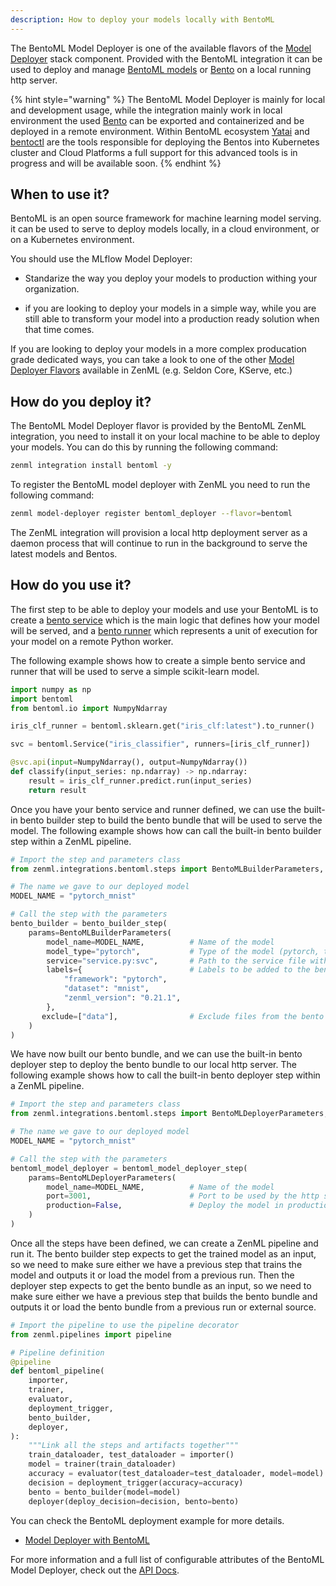 ```yaml
---
description: How to deploy your models locally with BentoML
---
```


The BentoML Model Deployer is one of the available flavors of the [Model Deployer](./model-deployers.md) 
stack component. Provided with the BentoML integration it can be used to deploy
and manage [BentoML models](https://docs.bentoml.org/en/latest/concepts/model.html) or 
[Bento](https://docs.bentoml.org/en/latest/concepts/bento.html)
on a local running http server.

{% hint style="warning" %}
The BentoML Model Deployer is mainly for local and development usage, 
while the integration mainly work in local environment the used 
[Bento](https://docs.bentoml.org/en/latest/concepts/bento.html) can be exported
and containerized and be deployed in a remote environment.
Within BentoML ecosystem [Yatai](https://github.com/bentoml/Yatai) and 
[bentoctl](https://github.com/bentoml/bentoctl) are the tools responsible for 
deploying the Bentos into Kubernetes cluster and Cloud Platforms a full support 
for this advanced tools is in progress and will be available soon. 
{% endhint %}

## When to use it?

BentoML is an open source framework for machine learning model serving. 
it can be used to serve to deploy models locally, in a cloud environment, or
on a Kubernetes environment.

You should use the MLflow Model Deployer:

* Standarize the way you deploy your models to production withing your organization.

* if you are looking to deploy your models in a simple way, while you are still
able to transform your model into a production ready solution when that time comes.

If you are looking to deploy your models in a more complex producation grade 
dedicated ways, you can take a look to one of the other 
[Model Deployer Flavors](./model-deployers.md#model-deployers-flavors) 
available in ZenML (e.g. Seldon Core, KServe, etc.)

## How do you deploy it?

The BentoML Model Deployer flavor is provided by the BentoML ZenML integration, 
you need to install it on your local machine to be able to deploy your models. 
You can do this by running the following command:

```bash
zenml integration install bentoml -y
```

To register the BentoML model deployer with ZenML you need to run the following
command:

```bash
zenml model-deployer register bentoml_deployer --flavor=bentoml
```

The ZenML integration will provision a local http deployment server as a 
daemon process that will continue to run in the background to serve the 
latest models and Bentos.

## How do you use it?

The first step to be able to deploy your models and use your BentoML is to create 
a [bento service](https://docs.bentoml.org/en/latest/concepts/service.html)
which is the main logic that defines how your model will be served, and
a [bento runner](https://docs.bentoml.org/en/latest/concepts/runner.html)
which represents a unit of execution for your model on a remote Python worker.

The following example shows how to create a simple bento service and runner
that will be used to serve a simple scikit-learn model.

```python
import numpy as np
import bentoml
from bentoml.io import NumpyNdarray

iris_clf_runner = bentoml.sklearn.get("iris_clf:latest").to_runner()

svc = bentoml.Service("iris_classifier", runners=[iris_clf_runner])

@svc.api(input=NumpyNdarray(), output=NumpyNdarray())
def classify(input_series: np.ndarray) -> np.ndarray:
    result = iris_clf_runner.predict.run(input_series)
    return result

```

Once you have your bento service and runner defined, we can use the
built-in bento builder step to build the bento bundle that will be used
to serve the model. The following example shows how can call the built-in
bento builder step within a ZenML pipeline.

```python
# Import the step and parameters class
from zenml.integrations.bentoml.steps import BentoMLBuilderParameters, bento_builder_step,

# The name we gave to our deployed model
MODEL_NAME = "pytorch_mnist"

# Call the step with the parameters
bento_builder = bento_builder_step(
    params=BentoMLBuilderParameters(
        model_name=MODEL_NAME,          # Name of the model
        model_type="pytorch",           # Type of the model (pytorch, tensorflow, sklearn, xgboost..)
        service="service.py:svc",       # Path to the service file within zenml repo
        labels={                        # Labels to be added to the bento bundle
            "framework": "pytorch",
            "dataset": "mnist",
            "zenml_version": "0.21.1",
        },
       exclude=["data"],                # Exclude files from the bento bundle
    )
)
```

We have now built our bento bundle, and we can use the built-in bento deployer
step to deploy the bento bundle to our local http server. The following example
shows how to call the built-in bento deployer step within a ZenML pipeline.

```python
# Import the step and parameters class
from zenml.integrations.bentoml.steps import BentoMLDeployerParameters, bentoml_model_deployer_step,

# The name we gave to our deployed model
MODEL_NAME = "pytorch_mnist"

# Call the step with the parameters
bentoml_model_deployer = bentoml_model_deployer_step(
    params=BentoMLDeployerParameters(
        model_name=MODEL_NAME,          # Name of the model
        port=3001,                      # Port to be used by the http server
        production=False,               # Deploy the model in production mode
    )
)
```

Once all the steps have been defined, we can create a ZenML pipeline and run it.
The bento builder step expects to get the trained model as an input, so we need
to make sure either we have a previous step that trains the model and outputs it
or load the model from a previous run. Then the deployer step expects to get the
bento bundle as an input, so we need to make sure either we have a previous step
that builds the bento bundle and outputs it or load the bento bundle from a previous
run or external source.

```python
# Import the pipeline to use the pipeline decorator
from zenml.pipelines import pipeline

# Pipeline definition
@pipeline
def bentoml_pipeline(
    importer,
    trainer,
    evaluator,
    deployment_trigger,
    bento_builder,
    deployer,
):
    """Link all the steps and artifacts together"""
    train_dataloader, test_dataloader = importer()
    model = trainer(train_dataloader)
    accuracy = evaluator(test_dataloader=test_dataloader, model=model)
    decision = deployment_trigger(accuracy=accuracy)
    bento = bento_builder(model=model)
    deployer(deploy_decision=decision, bento=bento)

```

You can check the BentoML deployment example for more details.

- [Model Deployer with BentoML](https://github.com/zenml-io/zenml/tree/main/examples/bentoml_deployment)

For more information and a full list of configurable attributes of the BentoML 
Model Deployer, check out the [API Docs](https://apidocs.zenml.io/latest/api_docs/integration_code_docs/integrations-bentoml/#zenml.integrations.bentoml).